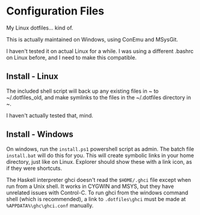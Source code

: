Configuration Files
===================
My Linux dotfiles... kind of.

This is actually maintained on Windows, using ConEmu and MSysGit.

I haven't tested it on actual Linux for a while.  I was using a different 
.bashrc on Linux before, and I need to make this compatible.

Install - Linux
---------------
The included shell script will back up any existing files in ~ to 
~/.dotfiles\_old, and make symlinks to the files in the ~/.dotfiles directory 
in ~.

I haven't actually tested that, mind.

Install - Windows
-----------------
On windows, run the `install.ps1` powershell script as admin.  The batch file 
`install.bat` will do this for you.  This will create symbolic links in your 
home directory, just like on Linux.  Explorer should show these with a link 
icon, as if they were shortcuts.

The Haskell interpreter ghci doesn't read the `$HOME/.ghci` file except when 
run from a Unix shell.  It works in CYGWIN and MSYS, but they have unrelated 
issues with Control-C.  To run ghci from the windows command shell (which is 
recommended), a link to `.dotfiles\ghci` must be made at 
`%APPDATA%\ghc\ghci.conf` manually.

